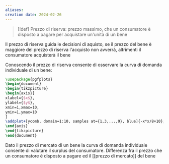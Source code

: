 ```yaml
---
aliases: 
creation date: 2024-02-26
---
```


>[!def]
>Prezzo di riserva: prezzo massimo, che un consumatore è disposto a pagare per acquistare un'unità di un bene

Il prezzo di riserva guida le decisioni di aquisto, se il prezzo del bene è maggiore del prezzo di riserva l'acquisto non avverrà, altrimenti il consumatore acquisterà il bene

Conoscendo il prezzo di riserva consente di osservare la curva di domanda individuale di un bene:

```tikz
\usepackage{pgfplots}
\begin{document}
\begin{tikzpicture}
\begin{axis}[
xlabel={$x$},
ylabel={$y$},
xmin=1,xmax=10,
ymin=1,ymax=10
]
\addplot+[ycomb, domain=1:10, samples at={1,3,...,9}, blue]{-x*x/8+10};
\end{axis}
\end{tikzpicture}
\end{document}
```

Dato il prezzo di mercato di un bene la curva di domanda individuale consente di valutare il surplus del consumatore. Differenza fra il prezzo che un consumatore è disposto a pagare ed il [[prezzo di mercato]] del bene